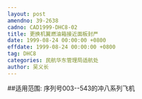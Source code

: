 ```yaml
---
layout: post
amendno: 39-2638
cadno: CAD1999-DHC8-02
title: 更换机翼燃油箱接近面板封严
date: 1999-08-24 00:00:00 +0800
effdate: 1999-08-24 00:00:00 +0800
tag: DHC8
categories: 民航华东管理局适航处
author: 吴义长
---
```


##适用范围:
序列号003--543的冲八系列飞机

